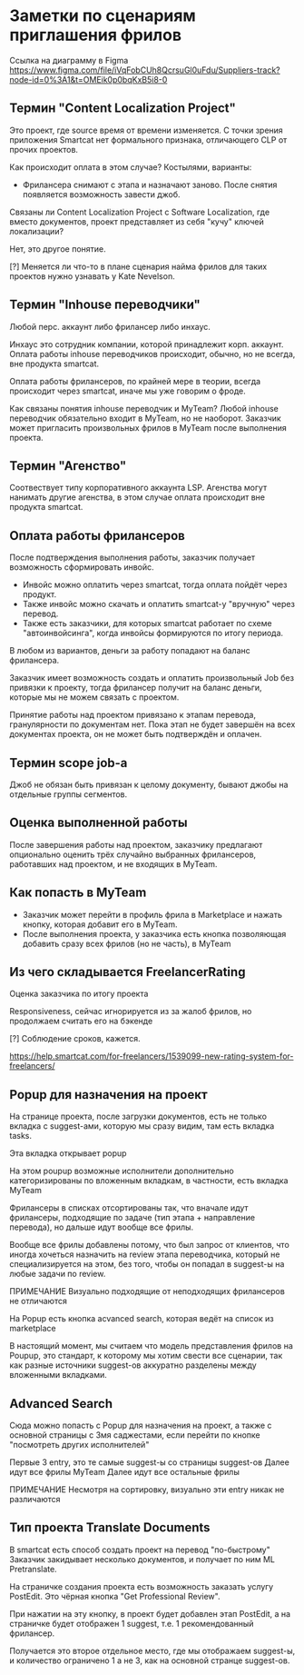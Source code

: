 Заметки по сценариям приглашения фрилов
=======================================

Ссылка на диаграмму в Figma
https://www.figma.com/file/iVqFobCUh8QcrsuGl0uFdu/Suppliers-track?node-id=0%3A1&t=OMEik0p0bqKxB5i8-0

Термин "Content Localization Project"
-------------------------------------
Это проект, где source время от времени изменяется. С точки зрения приложения
Smartcat нет формального признака, отличающего CLP от прочих проектов.

Как происходит оплата в этом случае? Костылями, варианты:

- Фрилансера снимают с этапа и назначают заново. После снятия появляется
  возможность завести джоб.

Связаны ли Content Localization Project с Software Localization, где вместо
документов, проект представляет из себя "кучу" ключей локализации?

Нет, это другое понятие.

[?] Меняется ли что-то в плане сценария найма фрилов для таких проектов нужно
узнавать у Kate Nevelson.

Термин "Inhouse переводчики"
----------------------------

Любой перс. аккаунт либо фрилансер либо инхаус.

Инхаус это сотрудник компании, которой принадлежит корп. аккаунт.
Оплата работы inhouse переводчиков происходит, обычно, но не всегда, вне
продукта smartcat.

Оплата работы фрилансеров, по крайней мере в теории, всегда происходит через
smartcat, иначе мы уже говорим о фроде.

Как связаны понятия inhouse переводчик и MyTeam?
Любой inhouse переводчик обязательно входит в MyTeam, но не наоборот.
Заказчик может пригласить произвольных фрилов в MyTeam после выполнения
проекта.

Термин "Агенство"
-----------------

Соотвествует типу корпоративного аккаунта LSP.
Агенства могут нанимать другие агенства, в этом случае оплата происходит вне
продукта smartcat.

Оплата работы фрилансеров
-------------------------

После подтверждения выполнения работы, заказчик получает возможность
сформировать инвойс.

- Инвойс можно оплатить через smartcat, тогда оплата пойдёт через продукт.
- Также инвойс можно скачать и оплатить smartcat-у "вручную" через перевод.
- Также есть заказчики, для которых smartcat работает по схеме
  "автоинвойсинга", когда инвойсы формируются по итогу периода.

В любом из вариантов, деньги за работу попадают на баланс фрилансера.

Заказчик имеет возможность создать и оплатить произвольный Job без привязки к
проекту, тогда фрилансер получит на баланс деньги, которые мы не можем связать
с проектом.

Принятие работы над проектом привязано к этапам перевода, гранулярности по
документам нет. Пока этап не будет завершён на всех документах проекта, он
не может быть подтверждён и оплачен.

Термин scope job-а
------------------
Джоб не обязан быть привязан к целому документу, бывают джобы на отдельные
группы сегментов.

Оценка выполненной работы
-------------------------
После завершения работы над проектом, заказчику предлагают опционально оценить
трёх случайно выбранных фрилансеров, работавших над проектом, и не входящих в
MyTeam.

Как попасть в MyTeam
--------------------

- Заказчик может перейти в профиль фрила в Marketplace и нажать кнопку, которая
  добавит его в MyTeam.
- После выполнения проекта, у заказчика есть кнопка позволяющая добавить сразу
  всех фрилов (но не часть), в MyTeam

Из чего складывается FreelancerRating
-------------------------------------

Оценка заказчика по итогу проекта

Responsiveness, сейчас игнорируется из за жалоб фрилов, но продолжаем считать
его на бэкенде

[?] Соблюдение сроков, кажется.

https://help.smartcat.com/for-freelancers/1539099-new-rating-system-for-freelancers/

Popup для назначения на проект
------------------------------

На странице проекта, после загрузки документов, есть не только вкладка с
suggest-ами, которую мы сразу видим, там есть вкладка tasks.

Эта вкладка открывает popup

На этом poupup возможные исполнители дополнительно категоризированы по
вложенным вкладкам, в частности, есть вкладка MyTeam

Фрилансеры в списках отсортированы так, что вначале идут фрилансеры, подходящие
по задаче (тип этапа + направление перевода), но дальше идут вообще все фрилы.

Вообще все фрилы добавлены потому, что был запрос от клиентов, что иногда
хочеться назначить на review этапа переводчика, который не специализируется
на этом, без того, чтобы он попадал в suggest-ы на любые задачи по review.

ПРИМЕЧАНИЕ Визуально подходящие от неподходящих фрилансеров не отличаются

На Popup есть кнопка acvanced search, которая ведёт на список из marketplace

В настоящий момент, мы считаем что модель представления фрилов на Poupup, это
стандарт, к которому мы хотим свести все сценарии, так как разные источники
suggest-ов аккуратно разделены между вложенными вкладками.

Advanced Search
---------------

Сюда можно попасть с Popup для назначения на проект, а также с основной
страницы с 3мя саджестами, если перейти по кнопке "посмотреть других
исполнителей"

Первые 3 entry, это те самые suggest-ы со страницы suggest-ов
Далее идут все фрилы MyTeam
Далее идут все остальные фрилы

ПРИМЕЧАНИЕ Несмотря на сортировку, визуально эти entry никак не различаются

Тип проекта Translate Documents
-------------------------------

В smartcat есть способ создать проект на перевод "по-быстрому"
Заказчик закидывает несколько документов, и получает по ним ML Pretranslate.

На страничке создания проекта есть возможность заказать услугу PostEdit.
Это чёрная кнопка "Get Professional Review".

При нажатии на эту кнопку, в проект будет добавлен этап PostEdit, а на
страничке будет отображен 1 suggest, т.е. 1 рекомендованный фрилансер.

Получается это второе отдельное место, где мы отображаем suggest-ы, и
количество ограничено 1 а не 3, как на основной странце suggest-ов.
